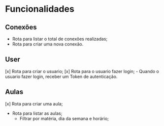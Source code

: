 # Funcionalidades

## Conexões

  - Rota para listar o total de conexões realizadas;
  - Rota para criar uma nova conexão.

## User
  [x] Rota para criar o usuario;
  [x] Rota para o usuario fazer login;
    - Quando o usuario fazer login, receber um Token de autenticação.

## Aulas

  [x] Rota para criar uma aula;
  - Rota para listar as aulas;
    - Filtrar por matéria, dia da semana e horário;


